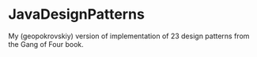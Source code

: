 # JavaDesignPatterns

My (geopokrovskiy) version of implementation of 23 design patterns from the Gang of Four book.
